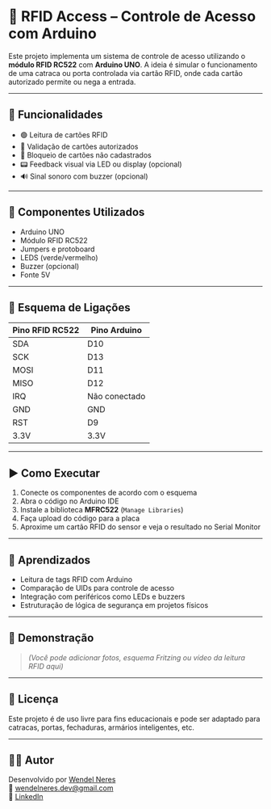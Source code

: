 # 🔐 RFID Access – Controle de Acesso com Arduino

Este projeto implementa um sistema de controle de acesso utilizando o **módulo RFID RC522** com **Arduino UNO**. A ideia é simular o funcionamento de uma catraca ou porta controlada via cartão RFID, onde cada cartão autorizado permite ou nega a entrada.

---

## 🚀 Funcionalidades

- 🟢 Leitura de cartões RFID
- 🔐 Validação de cartões autorizados
- 🚫 Bloqueio de cartões não cadastrados
- 📟 Feedback visual via LED ou display (opcional)
- 🔊 Sinal sonoro com buzzer (opcional)

---

## 🔧 Componentes Utilizados

- Arduino UNO  
- Módulo RFID RC522  
- Jumpers e protoboard  
- LEDS (verde/vermelho)  
- Buzzer (opcional)  
- Fonte 5V

---

## 🔌 Esquema de Ligações

| Pino RFID RC522 | Pino Arduino |
|------------------|--------------|
| SDA              | D10          |
| SCK              | D13          |
| MOSI             | D11          |
| MISO             | D12          |
| IRQ              | Não conectado|
| GND              | GND          |
| RST              | D9           |
| 3.3V             | 3.3V         |

---

## ▶️ Como Executar

1. Conecte os componentes de acordo com o esquema
2. Abra o código no Arduino IDE
3. Instale a biblioteca **MFRC522** (`Manage Libraries`)
4. Faça upload do código para a placa
5. Aproxime um cartão RFID do sensor e veja o resultado no Serial Monitor

---

## 🧠 Aprendizados

- Leitura de tags RFID com Arduino
- Comparação de UIDs para controle de acesso
- Integração com periféricos como LEDs e buzzers
- Estruturação de lógica de segurança em projetos físicos

---

## 📸 Demonstração

> *(Você pode adicionar fotos, esquema Fritzing ou vídeo da leitura RFID aqui)*

---

## 📄 Licença

Este projeto é de uso livre para fins educacionais e pode ser adaptado para catracas, portas, fechaduras, armários inteligentes, etc.

---

## 🙋‍♂️ Autor

Desenvolvido por [Wendel Neres](https://github.com/WendelNeres)  
📧 wendelneres.dev@gmail.com  
🔗 [LinkedIn](https://www.linkedin.com/in/wendel-dos-santos-neres-1a8675275)
